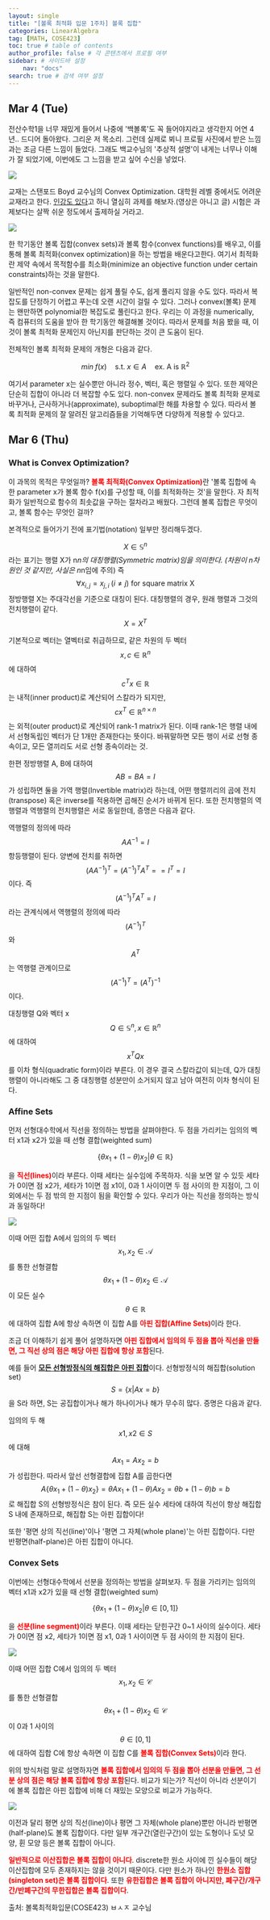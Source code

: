 ```yaml
---
layout: single
title: "[볼록 최적화 입문 1주차] 볼록 집합"
categories: LinearAlgebra
tag: [MATH, COSE423]
toc: true # table of contents
author_profile: false # 각 콘텐츠에서 프로필 여부
sidebar: # 사이드바 설정
    nav: "docs"
search: true # 검색 여부 설정
---
```

<head>
    <!-- Latex -->
    <script src="https://cdn.mathjax.org/mathjax/latest/MathJax.js?config=TeX-AMS-MML_HTMLorMML" type="text/javascript"></script>
</head>
<style>
    th, td {
        text-align: center;
    }
    .r {
        color: red;
    }
</style>

## Mar 4 (Tue)

전산수학1을 너무 재밌게 들어서 나중에 '백볼록'도 꼭 들어야지라고 생각한지 어연 4년.. 드디어 돌아왔다. 그리운 저 목소리. 그런데 실제로 뵈니 프로필 사진에서 받은 느낌과는 조금 다른 느낌이 들었다. 그래도 백교수님의 '추상적 설명'이 내게는 너무나 이해가 잘 되었기에, 이번에도 그 느낌을 받고 싶어 수신을 넣었다.

<img src="https://contents.kyobobook.co.kr/sih/fit-in/458x0/pdt/9780521833783.jpg">

교재는 스탠포드 Boyd 교수님의 Convex Optimization. 대학원 레벨 중에서도 어려운 교재라고 한다. <a href="https://web.stanford.edu/class/ee364a/">인강도 있다</a>고 하니 열심히 과제를 해보자.(영상은 아니고 글) 시험은 과제보다는 살짝 쉬운 정도에서 출제하실 거라고.

<img src="https://encrypted-tbn0.gstatic.com/images?q=tbn:ANd9GcSqOsarmtlQV5u29g8bNfcvnRmfu4eoSE0T9g&s">

한 학기동안 볼록 집합(convex sets)과 볼록 함수(convex functions)를 배우고, 이를 통해 볼록 최적화(convex optimization)을 하는 방법을 배운다고한다. 여기서 최적화란 제약 속에서 목적함수를 최소화(minimize an objective function under certain constraints)하는 것을 말한다.

일반적인 non-convex 문제는 쉽게 풀릴 수도, 쉽게 풀리지 않을 수도 있다. 따라서 복잡도를 단정하기 어렵고 푸는데 오랜 시간이 걸릴 수 있다. 그러나 convex(볼록) 문제는 왠만하면 polynomial한 복잡도로 풀린다고 한다. 우리는 이 과정을 numerically, 즉 컴퓨터의 도움을 받아 한 학기동안 해결해볼 것이다. 따라서 문제를 처음 봤을 때, 이것이 볼록 최적화 문제인지 아닌지를 판단하는 것이 큰 도움이 된다.

전체적인 볼록 최적화 문제의 개형은 다음과 같다.

$$min\;f(x)\quad \text{s.t.}\;x\in A\quad\text{ex. A is }\mathbb{R}^2$$

여기서 parameter x는 실수뿐만 아니라 정수, 벡터, 혹은 행렬일 수 있다. 또한 제약은 단순히 집합이 아니라 더 복잡할 수도 있다. non-convex 문제라도 볼록 최적화 문제로 바꾸거나, 근사하거나(approximate), suboptimal한 해를 차용할 수 있다. 따라서 볼록 최적화 문제의 잘 알려진 알고리즘들을 기억해두면 다양하게 적용할 수 있다고.

## Mar 6 (Thu)

### What is Convex Optimization?

이 과목의 목적은 무엇일까? <strong class="r">볼록 최적화(Convex Optimization)</strong>란 '볼록 집합에 속한 parameter x가 볼록 함수 f(x)를 구성할 때, 이를 최적화하는 것'을 말한다. 자 최적화가 일반적으로 함수의 최솟값을 구하는 절차라고 배웠다. 그런데 볼록 집합은 무엇이고, 볼록 함수는 무엇인 걸까?

본격적으로 들어가기 전에 표기법(notation) 일부만 정리해두겠다.

$$X\in \mathbb{S}^n$$라는 표기는 행렬 X가 n*n의 대칭행렬(Symmetric matrix)임을 의미한다. (차원이 n차원인 것 같지만, 사실은 n*n임에 주의) 즉 $$\forall x_{i,j}=x_{j,i}\;(i\neq j)\text{ for square matrix X}$$ 정방행렬 X는 주대각선을 기준으로 대칭이 된다. 대칭행렬의 경우, 원래 행렬과 그것의 전치행렬이 같다. $$X=X^T$$

기본적으로 벡터는 열벡터로 취급하므로, 같은 차원의 두 벡터 $$x,c\in\mathbb{R}^n$$에 대하여 $$c^Tx\in\mathbb{R}$$는 내적(inner product)로 계산되어 스칼라가 되지만, $$cx^T\in\mathbb{R}^{n\times n}$$는 외적(outer product)로 계산되어 rank-1 matrix가 된다. 이때 rank-1은 행렬 내에서 선형독립인 벡터가 단 1개만 존재한다는 뜻이다. 바꿔말하면 모든 행이 서로 선형 종속이고, 모든 열끼리도 서로 선형 종속이라는 것.

한편 정방행렬 A, B에 대하여 $$AB=BA=I$$가 성립하면 둘을 가역 행렬(Invertible matrix)라 하는데, 어떤 행렬끼리의 곱에 전치(transpose) 혹은 inverse를 적용하면 곱해진 순서가 바뀌게 된다. 또한 전치행렬의 역행렬과 역행렬의 전치행렬은 서로 동일한데, 증명은 다음과 같다.

역행렬의 정의에 따라 $$AA^{-1}=I$$ 항등행렬이 된다. 양변에 전치를 취하면 $$(AA^{-1})^T=(A^{-1})^TA^T==I^T=I$$이다. 즉 $$(A^{-1})^TA^T=I$$라는 관계식에서 역행렬의 정의에 따라 $$(A^{-1})^T$$와 $$A^T$$는 역행렬 관계이므로 $$(A^{-1})^T=(A^T)^{-1}$$이다.

대칭행렬 Q와 벡터 x $$Q\in\mathbb{S}^n,x\in\mathbb{R}^n$$에 대하여 $$x^TQx$$를 이차 형식(quadratic form)이라 부른다. 이 경우 결국 스칼라값이 되는데, Q가 대칭행렬이 아니라해도 그 중 대칭행렬 성분만이 소거되지 않고 남아 여전히 이차 형식이 된다.

### Affine Sets

먼저 선형대수학에서 직선을 정의하는 방법을 살펴야한다. 두 점을 가리키는 임의의 벡터 x1과 x2가 있을 때 선형 결합(weighted sum)

$$\{\theta x_1+(1-\theta)x_2|\theta\in\mathbb{R}\}$$

을 <strong class="r">직선(lines)</strong>이라 부른다. 이때 세타는 실수임에 주목하자. 식을 보면 알 수 있듯 세타가 0이면 점 x2가, 세타가 1이면 점 x1이, 0과 1 사이이면 두 점 사이의 한 지점이, 그 이외에서는 두 점 밖의 한 지점이 됨을 확인할 수 있다. 우리가 아는 직선을 정의하는 방식과 동일하다!

<img src="https://holovincent.wordpress.com/wp-content/uploads/2012/11/affine-set.png">

이때 어떤 집합 A에서 임의의 두 벡터 $$x_1,x_2\in \mathcal{A}$$를 통한 선형결합 $$\theta x_1+(1-\theta)x_2\in\mathcal{A}$$이 모든 실수 $$\theta\in\mathbb{R}$$에 대하여 집합 A에 항상 속하면 이 집합 A를 <strong class="r">아핀 집합(Affine Sets)</strong>이라 한다.

조금 더 이해하기 쉽게 풀어 설명하자면 <strong class="r">아핀 집합에서 임의의 두 점을 뽑아 직선을 만들면, 그 직선 상의 점은 해당 아핀 집합에 항상 포함</strong>된다.

예를 들어 <strong class="r"><a href="https://m.blog.naver.com/balderschwang/222717892885">모든 선형방정식의 해집합은 아핀 집합</a></strong>이다. 선형방정식의 해집합(solution set) $$S=\{x|Ax=b\}$$을 S라 하면, S는 공집합이거나 해가 하나이거나 해가 무수히 많다. 증명은 다음과 같다.

임의의 두 해 $$x1, x2\in S$$에 대해 $$Ax_1=Ax_2=b$$가 성립한다. 따라서 앞선 선형결합에 집합 A를 곱한다면 $$A\{\theta x_1+(1-\theta)x_2\}=\theta Ax_1+(1-\theta)Ax_2=\theta b+(1-\theta)b=b$$로 해집합 S의 선형방정식은 참이 된다. 즉 모든 실수 세타에 대하여 직선이 항상 해집합 S 내에 존재하므로, 해집합 S는 아핀 집합이다!

또한 '평면 상의 직선(line)'이나 '평면 그 자체(whole plane)'는 아핀 집합이다. 다만 반평면(half-plane)은 아핀 집합이 아니다.

### Convex Sets

이번에는 선형대수학에서 선분을 정의하는 방법을 살펴보자. 두 점을 가리키는 임의의 벡터 x1과 x2가 있을 때 선형 결합(weighted sum)

$$\{\theta x_1+(1-\theta)x_2|\theta\in[0,1]\}$$

을 <strong class="r">선분(line segment)</strong>이라 부른다. 이때 세타는 닫힌구간 0~1 사이의 실수이다. 세타가 0이면 점 x2, 세타가 1이면 점 x1, 0과 1 사이이면 두 점 사이의 한 지점이 된다.

<img src="https://i.imgur.com/ANZXnOV.png">

이때 어떤 집합 C에서 임의의 두 벡터 $$x_1,x_2\in \mathcal{C}$$를 통한 선형결합 $$\theta x_1+(1-\theta)x_2\in\mathcal{C}$$이 0과 1 사이의 $$\theta\in[0,1]$$에 대하여 집합 C에 항상 속하면 이 집합 C를 <strong class="r">볼록 집합(Convex Sets)</strong>이라 한다.

위의 방식처럼 말로 설명하자면 <strong class="r">볼록 집합에서 임의의 두 점을 뽑아 선분을 만들면, 그 선분 상의 점은 해당 볼록 집합에 항상 포함</strong>된다. 비교가 되는가? 직선이 아니라 선분이기에 볼록 집합은 아핀 집합에 비해 더 재밌는 모양으로 비교가 가능하다.

<img src="https://www.researchgate.net/publication/229023000/figure/fig5/AS:668347951747088@1536357977951/Example-of-convex-and-non-convex-sets.png">

이전과 달리 평면 상의 직선(line)이나 평면 그 자체(whole plane)뿐만 아니라 반평면(half-plane)도 볼록 집합이다. 다만 일부 개구간(열린구간)이 있는 도형이나 도넛 모양, 휜 모양 등은 볼록 집합이 아니다.

<strong class="r">일반적으로 이산집합은 볼록 집합이 아니다</strong>. discrete한 원소 사이에 낀 실수들이 해당 이산집합에 모두 존재하지는 않을 것이기 때문이다. 다만 원소가 하나인 <strong class="r">한원소 집합(singleton set)은 볼록 집합이다</strong>. 또한 <strong class="r">유한집합은 볼록 집합이 아니지만, 폐구간/개구간/반폐구간의 무한집합은 볼록 집합이다</strong>.
<strong class="r"></strong>


출처: 볼록최적화입문(COSE423) ㅂㅅㅈ 교수님